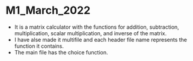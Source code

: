 # M1_March_2022

- It is a matrix calculator with the functions for addition, subtraction, multiplication, scalar multiplication, and inverse of the matrix. 
- I have alse made it multifile and each header file name represents the function it contains.
- The main file has the choice function.
